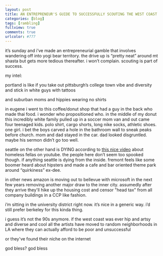 ```yaml
---
layout: post
title: AN ENTREPRENEUR'S GUIDE TO SUCCESSFULLY SCOUTING THE WEST COAST
categories: [blog]
tags: [rambling]
fullview: true
comments: true
urlcolor: #777
---
```


it’s sunday and i’ve made an entrepreneurial gamble that involves wandering off into yogi bear territory. the drive up is “pretty neat” around mt shasta but gets more tedious thereafter. i won’t complain. scouting is part of success. 

my intel: 

portland is like if you take out pittsburgh’s college town vibe and diversity and stick in white guys with tattoos

and suburban moms and hippies wearing no shirts

in eugene i went to this coffee/donut shop that had a guy in the back who made thai food. i wonder who propositioned who. in the middle of my donut this incredibly white family pulled up in a soccer mom van and out came four teenaged kids. polo shirt, cargo shorts, long nike socks, athletic shoes. one girl. i bet the boys carved a hole in the bathroom wall to sneak peaks before church. mom and dad stayed in the car. dad looked disgruntled. maybe his sermon didn’t go too well. 

seattle on the other hand is DYING according to [this nice video](https://youtu.be/bpAi70WWBlw) about homeless fellas on youtube. the people here don’t seem too spooked though. if anything seattle is dying from the inside. fremont feels like some boomer heard about hipsters and made a cafe and bar oriented theme park around “quirkiness” ex-dee. 

in other news amazon is moving out to bellevue with microsoft in the next few years removing another major draw to the inner city. assumedly after they arrive they'll hike up the housing cost and censor "head tax" from all company buildings in a CCP like fashion. 

i’m sitting in the university district right now. it’s nice in a generic way. i’d still prefer berkeley for this kinda thing. 

i guess it’s not the 90s anymore. if the west coast was ever hip and artsy and diverse and cool all the artists have moved to random neighborhoods in LA where they can actually afford to be poor and unsuccessful 

or they've found their niche on the internet 

god bless? god bless